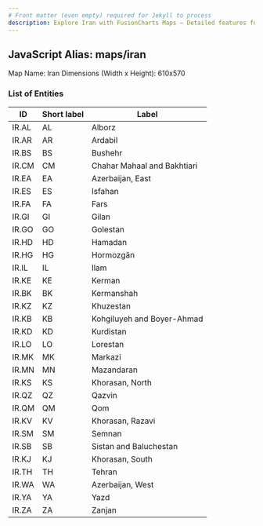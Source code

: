 ```yaml
---
# Front matter (even empty) required for Jekyll to process
description: Explore Iran with FusionCharts Maps – Detailed features for seamless integration. Try now & enhance your data visualization today! 
---
```


## JavaScript Alias: maps/iran

Map Name: Iran
Dimensions (Width x Height): 610x570





### List of Entities

ID | Short label | Label
---|---|---|
IR.AL|AL|Alborz
IR.AR|AR|Ardabil
IR.BS|BS|Bushehr
IR.CM|CM|Chahar Mahaal and Bakhtiari
IR.EA|EA|Azerbaijan, East
IR.ES|ES|Isfahan
IR.FA|FA|Fars
IR.GI|GI|Gilan
IR.GO|GO|Golestan
IR.HD|HD|Hamadan
IR.HG|HG|Hormozgān
IR.IL|IL|Ilam
IR.KE|KE|Kerman
IR.BK|BK|Kermanshah
IR.KZ|KZ|Khuzestan
IR.KB|KB|Kohgiluyeh and Boyer-Ahmad
IR.KD|KD|Kurdistan
IR.LO|LO|Lorestan
IR.MK|MK|Markazi
IR.MN|MN|Mazandaran
IR.KS|KS|Khorasan, North
IR.QZ|QZ|Qazvin
IR.QM|QM|Qom
IR.KV|KV|Khorasan, Razavi
IR.SM|SM|Semnan
IR.SB|SB|Sistan and Baluchestan
IR.KJ|KJ|Khorasan, South
IR.TH|TH|Tehran
IR.WA|WA|Azerbaijan, West
IR.YA|YA|Yazd
IR.ZA|ZA|Zanjan